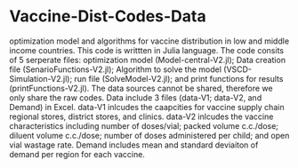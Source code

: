 # Vaccine-Dist-Codes-Data
optimization model and algorithms for vaccine distribution in low and middle income countries. 
This code is writtten in Julia language. The code consits of 5 serperate files: optimization model (Model-central-V2.jl); Data creation file (SenarioFunctions-V2.jl); Algorithm to solve the model (VSCD-Simulation-V2.jl); run file (SolveModel-V2.jl); and print functions for results (printFunctions-V2.jl). The data sources cannot be shared, therefore we only share the raw codes. Data include 3 files (data-V1; data-V2, and Demand) in Excel. data-V1 inlcudes the caapcities for vaccine supply chain regional stores, district stores, and clinics. data-V2 inlcudes the vaccine characteristics including number of doses/vial; packed volume c.c./dose; diluent volume c.c./dose; number of doses administered per child; and open vial wastage rate. Demand includes mean and standard deviaiton of demand per region for each vaccine.

